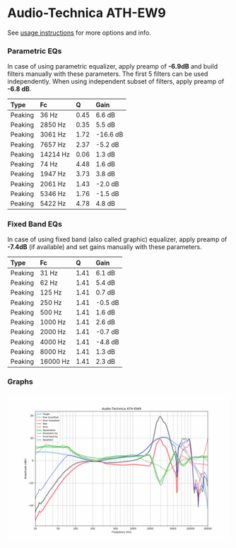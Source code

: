 # Audio-Technica ATH-EW9
See [usage instructions](https://github.com/jaakkopasanen/AutoEq#usage) for more options and info.

### Parametric EQs
In case of using parametric equalizer, apply preamp of **-6.9dB** and build filters manually
with these parameters. The first 5 filters can be used independently.
When using independent subset of filters, apply preamp of **-6.8 dB**.

| Type    | Fc       |    Q | Gain     |
|:--------|:---------|:-----|:---------|
| Peaking | 36 Hz    | 0.45 | 6.6 dB   |
| Peaking | 2850 Hz  | 0.35 | 5.5 dB   |
| Peaking | 3061 Hz  | 1.72 | -16.6 dB |
| Peaking | 7657 Hz  | 2.37 | -5.2 dB  |
| Peaking | 14214 Hz | 0.06 | 1.3 dB   |
| Peaking | 74 Hz    | 4.48 | 1.6 dB   |
| Peaking | 1947 Hz  | 3.73 | 3.8 dB   |
| Peaking | 2061 Hz  | 1.43 | -2.0 dB  |
| Peaking | 5346 Hz  | 1.76 | -1.5 dB  |
| Peaking | 5422 Hz  | 4.78 | 4.8 dB   |

### Fixed Band EQs
In case of using fixed band (also called graphic) equalizer, apply preamp of **-7.4dB**
(if available) and set gains manually with these parameters.

| Type    | Fc       |    Q | Gain    |
|:--------|:---------|:-----|:--------|
| Peaking | 31 Hz    | 1.41 | 6.1 dB  |
| Peaking | 62 Hz    | 1.41 | 5.4 dB  |
| Peaking | 125 Hz   | 1.41 | 0.7 dB  |
| Peaking | 250 Hz   | 1.41 | -0.5 dB |
| Peaking | 500 Hz   | 1.41 | 1.6 dB  |
| Peaking | 1000 Hz  | 1.41 | 2.6 dB  |
| Peaking | 2000 Hz  | 1.41 | -0.7 dB |
| Peaking | 4000 Hz  | 1.41 | -4.8 dB |
| Peaking | 8000 Hz  | 1.41 | 1.3 dB  |
| Peaking | 16000 Hz | 1.41 | 2.3 dB  |

### Graphs
![](./Audio-Technica%20ATH-EW9.png)